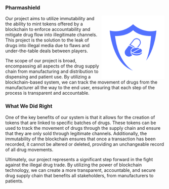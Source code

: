 ### Pharmashield

<a href="https://pharmashield.sanjayrao3.repl.co/"><img align="right" src="assets/transparent-logo.png" width=200></a>

Our project aims to utilize immutability and the ability to mint tokens offered by a blockchain to enforce accountability and mitigate drug flow into illegitimate channels. This project is the solution to the leak of drugs into illegal media due to flaws and under-the-table deals between players.

The scope of our project is broad, encompassing all aspects of the drug supply chain from manufacturing and distribution to dispensing and patient use. By utilizing a blockchain-based system, we can track the movement of drugs from the manufacturer all the way to the end user, ensuring that each step of the process is transparent and accountable.

### What We Did Right

One of the key benefits of our system is that it allows for the creation of tokens that are linked to specific batches of drugs. These tokens can be used to track the movement of drugs through the supply chain and ensure that they are only sold through legitimate channels. Additionally, the immutability of the blockchain ensures that once a transaction has been recorded, it cannot be altered or deleted, providing an unchangeable record of all drug movements.

Ultimately, our project represents a significant step forward in the fight against the illegal drug trade. By utilizing the power of blockchain technology, we can create a more transparent, accountable, and secure drug supply chain that benefits all stakeholders, from manufacturers to patients.